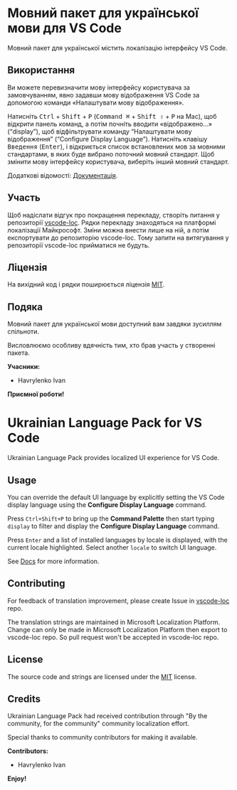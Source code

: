 # Мовний пакет для української мови для VS Code

Мовний пакет для української містить локалізацію інтерфейсу VS Code.

## Використання

Ви можете перевизначити мову інтерфейсу користувача за замовчуванням, явно задавши мову відображення VS Code за допомогою команди «Налаштувати мову відображення».

Натисніть <kbd>Ctrl</kbd> + <kbd>Shift</kbd> + <kbd>P</kbd> (<kbd>Command ⌘</kbd> + <kbd>Shift ⇧</kbd> + <kbd >P</kbd> на Mac), щоб відкрити панель команд, а потім почніть вводити «відображено…» (“display”), щоб відфільтрувати команду “Налаштувати мову відображення” (“Configure Display Language”). Натисніть клавішу <kbd>Введення</kbd> (<kbd>Enter</kbd>), і відкриється список встановлених мов за мовними стандартами, в яких буде вибрано поточний мовний стандарт. Щоб змінити мову інтерфейсу користувача, виберіть інший мовний стандарт.

Додаткові відомості: [Документація](https://go.microsoft.com/fwlink/?LinkId=761051).

## Участь

Щоб надіслати відгук про покращення перекладу, створіть питання у репозиторії [vscode-loc](https://github.com/microsoft/vscode-loc).
Рядки перекладу знаходяться на платформі локалізації Майкрософт. Зміни можна внести лише на ній, а потім експортувати до репозиторію vscode-loc. Тому запити на витягування у репозиторії vscode-loc прийматися не будуть.

## Ліцензія

На вихідний код і рядки поширюється ліцензія [MIT](https://github.com/Microsoft/vscode-loc/blob/master/LICENSE.md).

## Подяка

Мовний пакет для української мови доступний вам завдяки зусиллям спільноти.

Висловлюємо особливу вдячність тим, хто брав участь у створенні пакета.

**Учасники:**

* Havrylenko Ivan

**Приємної роботи!**

# Ukrainian Language Pack for VS Code

Ukrainian Language Pack provides localized UI experience for VS Code.

## Usage

You can override the default UI language by explicitly setting the VS Code display language using the **Configure Display Language** command.

Press `Ctrl+Shift+P` to bring up the **Command Palette** then start typing `display` to filter and display the **Configure Display Language** command.

Press `Enter` and a list of installed languages by locale is displayed, with the current locale highlighted. Select another `locale` to switch UI language.

See [Docs](https://go.microsoft.com/fwlink/?LinkId=761051) for more information.

## Contributing

For feedback of translation improvement, please create Issue in [vscode-loc](https://github.com/microsoft/vscode-loc) repo.

The translation strings are maintained in Microsoft Localization Platform. Change can only be made in Microsoft Localization Platform then export to vscode-loc repo. So pull request won't be accepted in vscode-loc repo.

## License

The source code and strings are licensed under the [MIT](https://github.com/Microsoft/vscode-loc/blob/master/LICENSE.md) license.

## Credits

Ukrainian Language Pack had received contribution through "By the community, for the community" community localization effort.

Special thanks to community contributors for making it available.

**Contributors:**

* Havrylenko Ivan

**Enjoy!**

